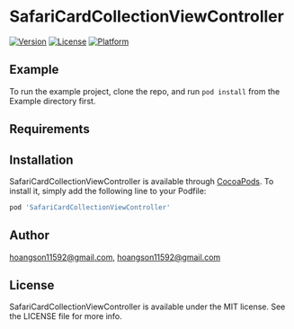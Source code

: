 # SafariCardCollectionViewController

[![Version](https://img.shields.io/cocoapods/v/SafariCardCollectionViewController.svg?style=flat)](https://cocoapods.org/pods/SafariCardCollectionViewController)
[![License](https://img.shields.io/cocoapods/l/SafariCardCollectionViewController.svg?style=flat)](https://cocoapods.org/pods/SafariCardCollectionViewController)
[![Platform](https://img.shields.io/cocoapods/p/SafariCardCollectionViewController.svg?style=flat)](https://cocoapods.org/pods/SafariCardCollectionViewController)

## Example

To run the example project, clone the repo, and run `pod install` from the Example directory first.

## Requirements

## Installation

SafariCardCollectionViewController is available through [CocoaPods](https://cocoapods.org). To install
it, simply add the following line to your Podfile:

```ruby
pod 'SafariCardCollectionViewController'
```

## Author

hoangson11592@gmail.com, hoangson11592@gmail.com

## License

SafariCardCollectionViewController is available under the MIT license. See the LICENSE file for more info.
